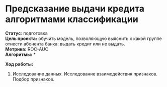 # Предсказание выдачи кредита алгоритмами классификации
**Статус**: подготовка<br>
**Цель проекта:** обучить модель, позволяющую выяснить к какой группе отнести абонента банка: выдать кредит или не выдать.<br>
**Метрика:** ROC-AUC<br>
**Алгоритмы:** *<br>

**Ход работы:**
  1. Исследование данных. Исследование взаимодействия признаков. Подбор признаков.
